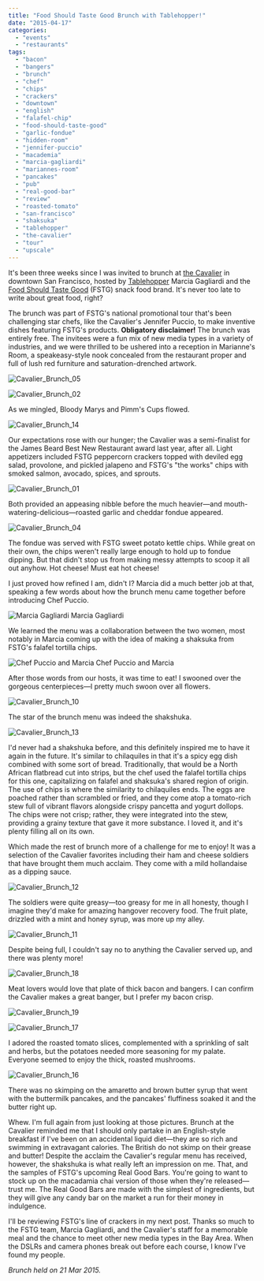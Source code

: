 ```yaml
---
title: "Food Should Taste Good Brunch with Tablehopper!"
date: "2015-04-17"
categories:
  - "events"
  - "restaurants"
tags:
  - "bacon"
  - "bangers"
  - "brunch"
  - "chef"
  - "chips"
  - "crackers"
  - "downtown"
  - "english"
  - "falafel-chip"
  - "food-should-taste-good"
  - "garlic-fondue"
  - "hidden-room"
  - "jennifer-puccio"
  - "macademia"
  - "marcia-gagliardi"
  - "mariannes-room"
  - "pancakes"
  - "pub"
  - "real-good-bar"
  - "review"
  - "roasted-tomato"
  - "san-francisco"
  - "shaksuka"
  - "tablehopper"
  - "the-cavalier"
  - "tour"
  - "upscale"
---
```


It's been three weeks since I was invited to brunch at [the Cavalier](http://thecavaliersf.com/) in downtown San Francisco, hosted by [Tablehopper](http://tablehopper.com/) Marcia Gagliardi and the [Food Should Taste Good](http://www.foodshouldtastegood.com/) (FSTG) snack food brand. It's never too late to write about great food, right?

The brunch was part of FSTG's national promotional tour that's been challenging star chefs, like the Cavalier's Jennifer Puccio, to make inventive dishes featuring FSTG's products. **Obligatory disclaimer!** The brunch was entirely free. The invitees were a fun mix of new media types in a variety of industries, and we were thrilled to be ushered into a reception in Marianne's Room, a speakeasy-style nook concealed from the restaurant proper and full of lush red furniture and saturation-drenched artwork.

![Cavalier_Brunch_05](http://s3.amazonaws.com/thegourmez-wpmedia/2015/04/Cavalier_Brunch_05-333x500.jpg)

![Cavalier_Brunch_02](http://s3.amazonaws.com/thegourmez-wpmedia/2015/04/Cavalier_Brunch_02-382x500.jpg)

As we mingled, Bloody Marys and Pimm's Cups flowed.

![Cavalier_Brunch_14](http://s3.amazonaws.com/thegourmez-wpmedia/2015/04/Cavalier_Brunch_14-351x500.jpg)

Our expectations rose with our hunger; the Cavalier was a semi-finalist for the James Beard Best New Restaurant award last year, after all. Light appetizers included FSTG peppercorn crackers topped with deviled egg salad, provolone, and pickled jalapeno and FSTG's "the works" chips with smoked salmon, avocado, spices, and sprouts.

![Cavalier_Brunch_01](http://s3.amazonaws.com/thegourmez-wpmedia/2015/04/Cavalier_Brunch_01-493x500.jpg)

Both provided an appeasing nibble before the much heavier—and mouth-watering-delicious—roasted garlic and cheddar fondue appeared.

![Cavalier_Brunch_04](http://s3.amazonaws.com/thegourmez-wpmedia/2015/04/Cavalier_Brunch_04-500x333.jpg)

The fondue was served with FSTG sweet potato kettle chips. While great on their own, the chips weren't really large enough to hold up to fondue dipping. But that didn't stop us from making messy attempts to scoop it all out anyhow. Hot cheese! Must eat hot cheese!

I just proved how refined I am, didn't I? Marcia did a much better job at that, speaking a few words about how the brunch menu came together before introducing Chef Puccio.




<div class="caption">

![Marcia Gagliardi](http://s3.amazonaws.com/thegourmez-wpmedia/2015/04/Cavalier_Brunch_06-500x353.jpg) Marcia Gagliardi</div>


We learned the menu was a collaboration between the two women, most notably in Marcia coming up with the idea of making a shaksuka from FSTG's falafel tortilla chips.




<div class="caption">

![Chef Puccio and Marcia](http://s3.amazonaws.com/thegourmez-wpmedia/2015/04/Cavalier_Brunch_08-488x500.jpg) Chef Puccio and Marcia</div>


After those words from our hosts, it was time to eat! I swooned over the gorgeous centerpieces—I pretty much swoon over all flowers.

![Cavalier_Brunch_10](http://s3.amazonaws.com/thegourmez-wpmedia/2015/04/Cavalier_Brunch_10-444x500.jpg)

The star of the brunch menu was indeed the shakshuka.

![Cavalier_Brunch_13](http://s3.amazonaws.com/thegourmez-wpmedia/2015/04/Cavalier_Brunch_13-500x333.jpg)

I'd never had a shakshuka before, and this definitely inspired me to have it again in the future. It's similar to chilaquiles in that it's a spicy egg dish combined with some sort of bread. Traditionally, that would be a North African flatbread cut into strips, but the chef used the falafel tortilla chips for this one, capitalizing on falafel and shaksuka's shared region of origin. The use of chips is where the similarity to chilaquiles ends. The eggs are poached rather than scrambled or fried, and they come atop a tomato-rich stew full of vibrant flavors alongside crispy pancetta and yogurt dollops. The chips were not crisp; rather, they were integrated into the stew, providing a grainy texture that gave it more substance. I loved it, and it's plenty filling all on its own.

Which made the rest of brunch more of a challenge for me to enjoy! It was a selection of the Cavalier favorites including their ham and cheese soldiers that have brought them much acclaim. They come with a mild hollandaise as a dipping sauce.

![Cavalier_Brunch_12](http://s3.amazonaws.com/thegourmez-wpmedia/2015/04/Cavalier_Brunch_12-500x376.jpg)

The soldiers were quite greasy—too greasy for me in all honesty, though I imagine they'd make for amazing hangover recovery food. The fruit plate, drizzled with a mint and honey syrup, was more up my alley.

![Cavalier_Brunch_11](http://s3.amazonaws.com/thegourmez-wpmedia/2015/04/Cavalier_Brunch_11-500x256.jpg)

Despite being full, I couldn't say no to anything the Cavalier served up, and there was plenty more!

![Cavalier_Brunch_18](http://s3.amazonaws.com/thegourmez-wpmedia/2015/04/Cavalier_Brunch_18-500x264.jpg)

Meat lovers would love that plate of thick bacon and bangers. I can confirm the Cavalier makes a great banger, but I prefer my bacon crisp.

![Cavalier_Brunch_19](http://s3.amazonaws.com/thegourmez-wpmedia/2015/04/Cavalier_Brunch_19-500x440.jpg)

![Cavalier_Brunch_17](http://s3.amazonaws.com/thegourmez-wpmedia/2015/04/Cavalier_Brunch_17-500x486.jpg)

I adored the roasted tomato slices, complemented with a sprinkling of salt and herbs, but the potatoes needed more seasoning for my palate. Everyone seemed to enjoy the thick, roasted mushrooms.

![Cavalier_Brunch_16](http://s3.amazonaws.com/thegourmez-wpmedia/2015/04/Cavalier_Brunch_16-500x333.jpg)

There was no skimping on the amaretto and brown butter syrup that went with the buttermilk pancakes, and the pancakes' fluffiness soaked it and the butter right up.

Whew. I'm full again from just looking at those pictures. Brunch at the Cavalier reminded me that I should only partake in an English-style breakfast if I've been on an accidental liquid diet—they are so rich and swimming in extravagant calories. The British do not skimp on their grease and butter! Despite the acclaim the Cavalier's regular menu has received, however, the shakshuka is what really left an impression on me. That, and the samples of FSTG's upcoming Real Good Bars. You're going to want to stock up on the macadamia chai version of those when they're released—trust me. The Real Good Bars are made with the simplest of ingredients, but they will give any candy bar on the market a run for their money in indulgence.

I'll be reviewing FSTG's line of crackers in my next post. Thanks so much to the FSTG team, Marcia Gagliardi, and the Cavalier's staff for a memorable meal and the chance to meet other new media types in the Bay Area. When the DSLRs and camera phones break out before each course, I know I've found my people.

_Brunch held on 21 Mar 2015._
